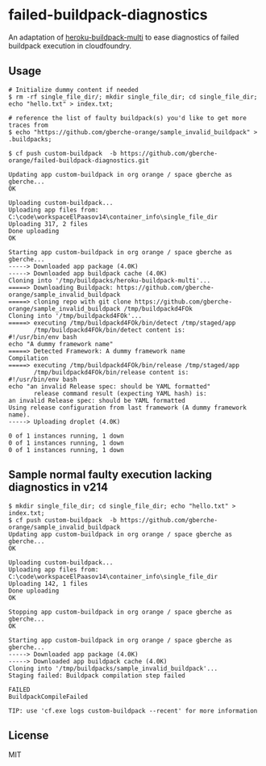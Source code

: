 # failed-buildpack-diagnostics 

An adaptation of [heroku-buildpack-multi](https://github.com/ddollar/heroku-buildpack-multi) to ease diagnostics of failed buildpack execution in cloudfoundry.



## Usage
    # Initialize dummy content if needed
    $ rm -rf single_file_dir/; mkdir single_file_dir; cd single_file_dir; echo "hello.txt" > index.txt;
    
    # reference the list of faulty buildpack(s) you'd like to get more traces from
    $ echo "https://github.com/gberche-orange/sample_invalid_buildpack" > .buildpacks;
      
    $ cf push custom-buildpack  -b https://github.com/gberche-orange/failed-buildpack-diagnostics.git
    
    Updating app custom-buildpack in org orange / space gberche as gberche...
    OK
    
    Uploading custom-buildpack...
    Uploading app files from: C:\code\workspaceElPaasov14\container_info\single_file_dir
    Uploading 317, 2 files
    Done uploading
    OK
    
    Starting app custom-buildpack in org orange / space gberche as gberche...
    -----> Downloaded app package (4.0K)
    -----> Downloaded app buildpack cache (4.0K)
    Cloning into '/tmp/buildpacks/heroku-buildpack-multi'...
    =====> Downloading Buildpack: https://github.com/gberche-orange/sample_invalid_buildpack
    =====> cloning repo with git clone https://github.com/gberche-orange/sample_invalid_buildpack /tmp/buildpackd4FOk
    Cloning into '/tmp/buildpackd4FOk'...
    =====> executing /tmp/buildpackd4FOk/bin/detect /tmp/staged/app
           /tmp/buildpackd4FOk/bin/detect content is:
    #!/usr/bin/env bash
    echo "A dummy framework name"
    =====> Detected Framework: A dummy framework name
    Compilation
    =====> executing /tmp/buildpackd4FOk/bin/release /tmp/staged/app
           /tmp/buildpackd4FOk/bin/release content is:
    #!/usr/bin/env bash
    echo "an invalid Release spec: should be YAML formatted"
           release command result (expecting YAML hash) is:
    an invalid Release spec: should be YAML formatted
    Using release configuration from last framework (A dummy framework name).
    -----> Uploading droplet (4.0K)
    
    0 of 1 instances running, 1 down
    0 of 1 instances running, 1 down
    0 of 1 instances running, 1 down


## Sample normal faulty execution lacking diagnostics in v214


    $ mkdir single_file_dir; cd single_file_dir; echo "hello.txt" > index.txt; 
    $ cf push custom-buildpack  -b https://github.com/gberche-orange/sample_invalid_buildpack
    Updating app custom-buildpack in org orange / space gberche as gberche...
    OK
    
    Uploading custom-buildpack...
    Uploading app files from: C:\code\workspaceElPaasov14\container_info\single_file_dir
    Uploading 142, 1 files
    Done uploading
    OK
    
    Stopping app custom-buildpack in org orange / space gberche as gberche...
    OK
    
    Starting app custom-buildpack in org orange / space gberche as gberche...
    -----> Downloaded app package (4.0K)
    -----> Downloaded app buildpack cache (4.0K)
    Cloning into '/tmp/buildpacks/sample_invalid_buildpack'...
    Staging failed: Buildpack compilation step failed
    
    FAILED
    BuildpackCompileFailed
    
    TIP: use 'cf.exe logs custom-buildpack --recent' for more information

## License

MIT
